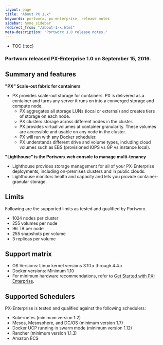 ```yaml
---
layout: page
title: "About PX 1.x"
keywords: portworx, px-enterprise, release notes
sidebar: home_sidebar
redirect_from: "/about-1-x.html"
meta-description: "Portworx 1.0 release notes."
---
```


* TOC
{:toc}

### Portworx released PX-Enterprise 1.0 on September 15, 2016.

## Summary and features

**"PX" Scale-out fabric for containers**

* PX provides scale-out storage for containers. PX is delivered as a container and turns any server it runs on into a converged storage and compute node.
  * PX aggregates all storage LUNs (local or external) and creates tiers of storage on each node.
  * PX clusters storage across different nodes in the cluster.
  * PX provides virtual volumes at container granularity.  These volumes are accessible and usable on any node in the cluster.
  * PX will run with any Docker scheduler.
  * PX understands different drive and volume types, including cloud volumes such as EBS (provisioned IOPS vs GP vs instance local).

**"Lighthouse" is the Portworx web console to manage multi-tenancy**

* Lighthouse provides storage management for all of your PX-Enterprise deployments, including on-premises clusters and in public clouds.
* Lighthouse monitors health and capacity and lets you provide container-granular storage.

## Limits

Following are the supported limits as tested and qualified by Portworx.

* 1024 nodes per cluster
* 255 volumes per node
* 96 TB per node
* 255 snapshots per volume
* 3 replicas per volume

## Support matrix

* OS Versions: Linux kernel versions 3.10.x through 4.4.x
* Docker versions: Minimum 1.10
* For minimum hardware recommendations, refer to [Get Started with PX-Enterprise](/getting-started/px-enterprise.html).

## Supported Schedulers

PX-Enterprise is tested and qualified against the following schedulers:

* Kubernetes (minimum version 1.2)
* Mesos, Mesosphere, and DC/OS (minimum version 1.7)
* Docker UCP running in swarm mode (minimum version 1.12)
* Rancher (minimum version 1.1.3)
* Amazon ECS
